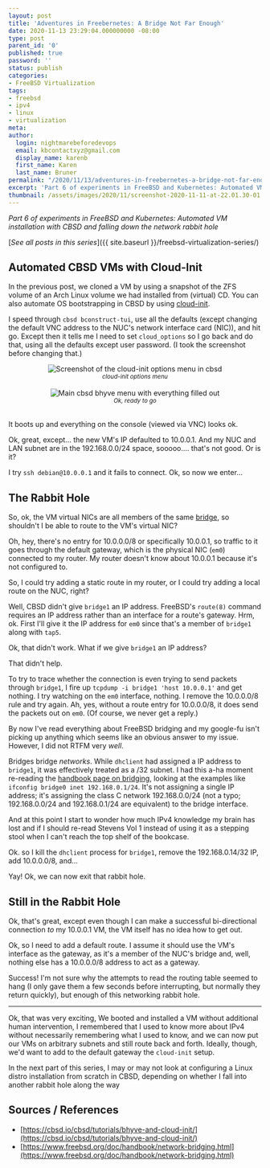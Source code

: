 ```yaml
---
layout: post
title: 'Adventures in Freebernetes: A Bridge Not Far Enough'
date: 2020-11-13 23:29:04.000000000 -08:00
type: post
parent_id: '0'
published: true
password: ''
status: publish
categories:
- FreeBSD Virtualization
tags:
- freebsd
- ipv4
- linux
- virtualization
meta:
author:
  login: nightmarebeforedevops
  email: kbcontactxyz@gmail.com
  display_name: karenb
  first_name: Karen
  last_name: Bruner
permalink: "/2020/11/13/adventures-in-freebernetes-a-bridge-not-far-enough/"
excerpt: 'Part 6 of experiments in FreeBSD and Kubernetes: Automated VM installation with CBSD and falling down the network rabbit hole'
thumbnail: /assets/images/2020/11/screenshot-2020-11-11-at-22.01.30-01.jpeg
---
```


_Part 6 of experiments in FreeBSD and Kubernetes: Automated VM installation with CBSD and falling down the network rabbit hole_

[_See all posts in this series_]({{ site.baseurl }}/freebsd-virtualization-series/)

## Automated CBSD VMs with Cloud-Init

In the previous post, we cloned a VM by using a snapshot of the ZFS volume of an Arch Linux volume we had installed from (virtual) CD. You can also automate OS bootstrapping in CBSD by using [cloud-init](https://cloudinit.readthedocs.io/en/latest/index.html#).

I speed through `cbsd bconstruct-tui`, use all the defaults (except changing the default VNC address to the NUC's network interface card (NIC)), and hit go. Except then it tells me I need to set `cloud_options` so I go back and do that, using all the defaults except user password. (I took the screenshot before changing that.)

<div align="center">
<img
src="{{ site.baseurl }}/assets/images/2020/11/screenshot-2020-11-13-at-13.04.33-01.jpeg"
alt="Screenshot of the cloud-init options menu in cbsd">
<br>
<i><small>
cloud-init options menu
</small></i>
</div>
<br>

<div align="center">
<img
src="{{ site.baseurl }}/assets/images/2020/11/screenshot-2020-11-11-at-22.01.30-01.jpeg"
alt="Main cbsd bhyve menu with everything filled out">
<br>
<i><small>
Ok, ready to go
</small></i>
</div>
<br>

<script src="https://gist.github.com/kbruner/4285179f1bc58f31bbd07af39d018cfb.js"></script>

It boots up and everything on the console (viewed via VNC) looks ok.

Ok, great, except... the new VM's IP defaulted to 10.0.0.1. And my NUC and LAN subnet are in the 192.168.0.0/24 space, sooooo.... that's not good. Or is it?

I try `ssh debian@10.0.0.1` and it fails to connect. Ok, so now we enter...

## The Rabbit Hole

So, ok, the VM virtual NICs are all members of the same [bridge](https://www.freebsd.org/doc/handbook/network-bridging.html), so shouldn't I be able to route to the VM's virtual NIC?

<script src="https://gist.github.com/kbruner/f7c39e1215ca4b983cb89e4a9f259557.js"></script>

Oh, hey, there's no entry for 10.0.0.0/8 or specifically 10.0.0.1, so traffic to it goes through the default gateway, which is the physical NIC (`em0`) connected to my router. My router doesn't know about 10.0.0.1 because it's not configured to.

So, I could try adding a static route in my router, or I could try adding a local route on the NUC, right?

Well, CBSD didn't give `bridge1` an IP address. FreeBSD's `route(8)` command requires an IP address rather than an interface for a route's gateway. Hrm, ok. First I'll give it the IP address for `em0` since that's a member of `bridge1` along with `tap5`.

<script src="https://gist.github.com/kbruner/908361b9a613629c315b76e70e1c1e97.js"></script>

Ok, that didn't work. What if we give `bridge1` an IP address?

<script src="https://gist.github.com/kbruner/77d4a54067724db92a84e42f1f266d27.js"></script>

That didn't help.

To try to trace whether the connection is even trying to send packets through `bridge1`, I fire up `tcpdump -i bridge1 'host 10.0.0.1'` and get nothing. I try watching on the `em0` interface, nothing. I remove the 10.0.0.0/8 rule and try again. Ah, yes, without a route entry for 10.0.0.0/8, it does send the packets out on `em0`. (Of course, we never get a reply.)

<script src="https://gist.github.com/kbruner/06d71cc68a8d41b2c53480ecabeb3595.js"></script>

By now I've read everything about FreeBSD bridging and my google-fu isn't picking up anything which seems like an obvious answer to my issue. However, I did not RTFM very _well_.

Bridges bridge _networks_. While `dhclient` had assigned a IP address to `bridge1`, it was effectively treated as a /32 subnet. I had this a-ha moment re-reading the [handbook page on bridging](https://www.freebsd.org/doc/handbook/network-bridging.html), looking at the examples like `ifconfig bridge0 inet 192.168.0.1/24`. It's not assigning a single IP address; it's assigning the class C network 192.168.0.0/24 (not a typo; 192.168.0.0/24 and 192.168.0.1/24 are equivalent) to the bridge interface.

And at this point I start to wonder how much IPv4 knowledge my brain has lost and if I should re-read Stevens Vol 1 instead of using it as a stepping stool when I can't reach the top shelf of the bookcase.

Ok. so I kill the `dhclient` process for `bridge1`, remove the 192.168.0.14/32 IP, add 10.0.0.0/8, and...

<script src="https://gist.github.com/kbruner/5e1effc7c4c6b39207f5db72b6c0520b.js"></script>

Yay! Ok, we can now exit that rabbit hole.

## Still in the Rabbit Hole

Ok, that's great, except even though I can make a successful bi-directional connection _to_ my 10.0.0.1 VM, the VM itself has no idea how to get out.

<script src="https://gist.github.com/kbruner/410746d4f9a0d4ac3320a99dbcb0567c.js"></script>

Ok, so I need to add a default route. I assume it should use the VM's interface as the gateway, as it's a member of the NUC's bridge and, well, nothing else has a 10.0.0.0/8 address to act as a gateway.

<script src="https://gist.github.com/kbruner/3eef5e071a053ea81d401feb3eeadc11.js"></script>

Success! I'm not sure why the attempts to read the routing table seemed to hang (I only gave them a few seconds before interrupting, but normally they return quickly), but enough of this networking rabbit hole.

* * *

Ok, that was very exciting, We booted and installed a VM without additional human intervention, I remembered that I used to know more about IPv4 without necessarily remembering what I used to know, and we can now put our VMs on arbitrary subnets and still route back and forth. Ideally, though, we'd want to add to the default gateway the `cloud-init` setup.

In the next part of this series, I may or may not look at configuring a Linux distro installation from scratch in CBSD, depending on whether I fall into another rabbit hole along the way

## Sources / References

* [https://cbsd.io/cbsd/tutorials/bhyve-and-cloud-init/](https://cbsd.io/cbsd/tutorials/bhyve-and-cloud-init/)
* [https://www.freebsd.org/doc/handbook/network-bridging.html](https://www.freebsd.org/doc/handbook/network-bridging.html)

